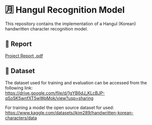 # 🈷 Hangul Recognition Model

This repository contains the implementation of a Hangul (Korean) handwritten character recognition model.

## 📄 Report

[Project Report .pdf](https://github.com/user-attachments/files/21463379/Project.Report.pdf)

## 📂 Dataset

The dataset used for training and evaluation can be accessed from the following link:  
https://drive.google.com/file/d/1gYB6dJ_KLcBJP-qSo5K5wnfXT5wWpMok/view?usp=sharing

For training a model the open source dataset for used: 
https://www.kaggle.com/datasets/jkim289/handwritten-korean-characters/data

